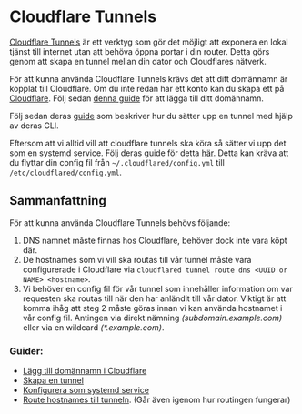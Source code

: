 # Cloudflare Tunnels
[Cloudflare Tunnels](https://developers.cloudflare.com/cloudflare-one/connections/connect-networks/) är ett verktyg som gör det möjligt att exponera en lokal tjänst till internet utan att behöva öppna portar i din router. Detta görs genom att skapa en tunnel mellan din dator och Cloudflares nätverk.

För att kunna använda Cloudflare Tunnels krävs det att ditt domännamn är kopplat till Cloudflare. Om du inte redan har ett konto kan du skapa ett på [Cloudflare](https://dash.cloudflare.com/sign-up). Följ sedan [denna guide](https://developers.cloudflare.com/fundamentals/setup/manage-domains/add-site/) för att lägga till ditt domännamn.

Följ sedan deras [guide](https://developers.cloudflare.com/cloudflare-one/connections/connect-networks/get-started/create-local-tunnel/) som beskriver hur du sätter upp en tunnel med hjälp av deras CLI.

Eftersom att vi alltid vill att cloudflare tunnels ska köra så sätter vi upp det som en systemd service. Följ deras guide för detta [här](https://developers.cloudflare.com/cloudflare-one/connections/connect-networks/configure-tunnels/local-management/as-a-service/linux/). Detta kan kräva att du flyttar din config fil från `~/.cloudflared/config.yml` till `/etc/cloudflared/config.yml`.

## Sammanfattning
För att kunna använda Cloudflare Tunnels behövs följande:
1. DNS namnet måste finnas hos Cloudflare, behöver dock inte vara köpt där.
2. De hostnames som vi vill ska routas till vår tunnel måste vara configurerade i Cloudflare via `cloudflared tunnel route dns <UUID or NAME> <hostname>`.
3. Vi behöver en config fil för vår tunnel som innehåller information om var requesten ska routas till när den har anländit till vår dator. Viktigt är att komma ihåg att steg 2 måste göras innan vi kan använda hostnamet i vår config fil. Antingen via direkt nämning *(subdomain.example.com)* eller via en wildcard *(\*.example.com)*.

### Guider:
- [Lägg till domännamn i Cloudflare](https://developers.cloudflare.com/fundamentals/setup/manage-domains/add-site/)
- [Skapa en tunnel](https://developers.cloudflare.com/cloudflare-one/connections/connect-networks/get-started/create-local-tunnel/)
- [Konfigurera som systemd service](https://developers.cloudflare.com/cloudflare-one/connections/connect-networks/configure-tunnels/local-management/as-a-service/linux/)
- [Route hostnames till tunneln](https://developers.cloudflare.com/cloudflare-one/connections/connect-networks/configure-tunnels/local-management/configuration-file/#file-structure-for-public-hostnames). (Går även igenom hur routingen fungerar)

